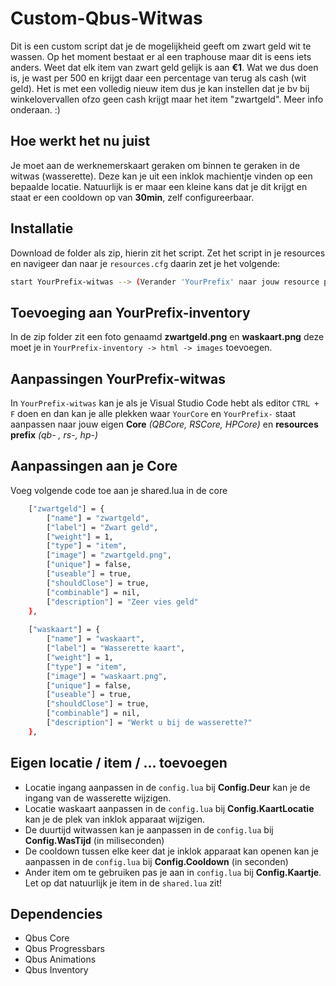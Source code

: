 # Custom-Qbus-Witwas

Dit is een custom script dat je de mogelijkheid geeft om zwart geld wit te wassen. Op het moment bestaat er al een traphouse maar dit is eens iets anders. 
Weet dat elk item van zwart geld gelijk is aan **€1**. Wat we dus doen is, je wast per 500 en krijgt daar een percentage van terug als cash (wit geld). Het is met een volledig nieuw item dus je kan instellen dat je bv bij winkelovervallen ofzo geen cash krijgt maar het item "zwartgeld". Meer info onderaan. :)

## Hoe werkt het nu juist
Je moet aan de werknemerskaart geraken om binnen te geraken in de witwas (wasserette). Deze kan je uit een inklok machientje vinden op een bepaalde locatie. Natuurlijk is er maar 
een kleine kans dat je dit krijgt en staat er een cooldown op van **30min**, zelf configureerbaar.

## Installatie
Download de folder als zip, hierin zit het script. Zet het script in je resources en navigeer dan naar je `resources.cfg` daarin zet je het volgende:

```bash
start YourPrefix-witwas --> (Verander 'YourPrefix' naar jouw resource prefix (qb- of rs- of hp-,...)
```

## Toevoeging aan YourPrefix-inventory
In de zip folder zit een foto genaamd **zwartgeld.png** en **waskaart.png** deze moet je in `YourPrefix-inventory -> html -> images` toevoegen.


## Aanpassingen YourPrefix-witwas
In `YourPrefix-witwas` kan je als je Visual Studio Code hebt als editor `CTRL + F` doen en dan kan je 
alle plekken waar `YourCore` en `YourPrefix-` staat aanpassen naar jouw eigen **Core** *(QBCore, RSCore, HPCore)* en **resources prefix** *(qb- , rs-, hp-)*

## Aanpassingen aan je Core
Voeg volgende code toe aan je shared.lua in de core
```bash
	["zwartgeld"] = {
		["name"] = "zwartgeld",           		    
		["label"] = "Zwart geld",	 			
		["weight"] = 1, 		
		["type"] = "item", 		
		["image"] = "zwartgeld.png", 		 	
		["unique"] = false, 	
		["useable"] = true, 	
		["shouldClose"] = true,    
		["combinable"] = nil,   
		["description"] = "Zeer vies geld"
	},
	
	["waskaart"] = {
		["name"] = "waskaart",           		    
		["label"] = "Wasserette kaart",	 		
		["weight"] = 1, 		
		["type"] = "item", 		
		["image"] = "waskaart.png", 		 	
		["unique"] = false, 	
		["useable"] = true, 	
		["shouldClose"] = true,    
		["combinable"] = nil,  
		["description"] = "Werkt u bij de wasserette?"
	},

```

## Eigen locatie / item / ... toevoegen
- Locatie ingang aanpassen in de `config.lua` bij **Config.Deur** kan je de ingang van de wasserette wijzigen.
- Locatie waskaart aanpassen in  de `config.lua` bij **Config.KaartLocatie** kan je de plek van inklok apparaat wijzigen.
- De duurtijd witwassen kan je aanpassen in de `config.lua` bij **Config.WasTijd** (in miliseconden)
- De cooldown tussen elke keer dat je inklok apparaat kan openen kan je aanpassen in de `config.lua` bij **Config.Cooldown** (in seconden)
- Ander item om te gebruiken pas je aan in `config.lua` bij **Config.Kaartje**. Let op dat natuurlijk je item in de `shared.lua` zit!

## Dependencies
- Qbus Core
- Qbus Progressbars
- Qbus Animations
- Qbus Inventory
